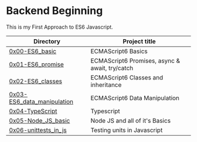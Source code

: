 # Backend Beginning
This is my First Approach to ES6 Javascript.

| Directory | Project title |
| --------- | ------------- |
| [0x00-ES6_basic](./0x00-ES6_basic) | ECMAScript6 Basics |
| [0x01-ES6_promise](./0x01-ES6_promise) | ECMAScript6 Promises, async & await, try/catch |
| [0x02-ES6_classes](./0x02-ES6_classes) |  ECMAScript6 Classes and inheritance |
| [0x03-ES6_data_manipulation](./0x03-ES6_data_manipulation/) | ECMAScript6 Data Manipulation |
| [0x04-TypeScript](./0x04-TypeScript) |  Typescript|
| [0x05-Node_JS_basic](./0x05-Node_JS_basic) |  Node JS and all of it's Basics |
| [0x06-unittests_in_js](./0x06-unittests_in_js) |  Testing units in Javascript |
